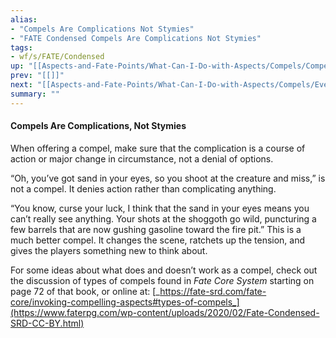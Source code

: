 ```yaml
---
alias:
- "Compels Are Complications Not Stymies"
- "FATE Condensed Compels Are Complications Not Stymies"
tags:
- wf/s/FATE/Condensed
up: "[[Aspects-and-Fate-Points/What-Can-I-Do-with-Aspects/Compels/Compels]]"
prev: "[[]]"
next: "[[Aspects-and-Fate-Points/What-Can-I-Do-with-Aspects/Compels/Events-and-Decisions]]"
summary: ""
---
```

#### Compels Are Complications, Not Stymies

When offering a compel, make sure that the complication is a course of action or major change in circumstance, not a denial of options.

“Oh, you’ve got sand in your eyes, so you shoot at the creature and miss,” is not a compel. It denies action rather than complicating anything.

“You know, curse your luck, I think that the sand in your eyes means you can’t really see anything. Your shots at the shoggoth go wild, puncturing a few barrels that are now gushing gasoline toward the fire pit.” This is a much better compel. It changes the scene, ratchets up the tension, and gives the players something new to think about.

For some ideas about what does and doesn’t work as a compel, check out the discussion of types of compels found in _Fate Core System_ starting on page 72 of that book, or online at: [_https://fate-srd.com/fate-core/invoking-compelling-aspects#types-of-compels_](https://www.faterpg.com/wp-content/uploads/2020/02/Fate-Condensed-SRD-CC-BY.html)